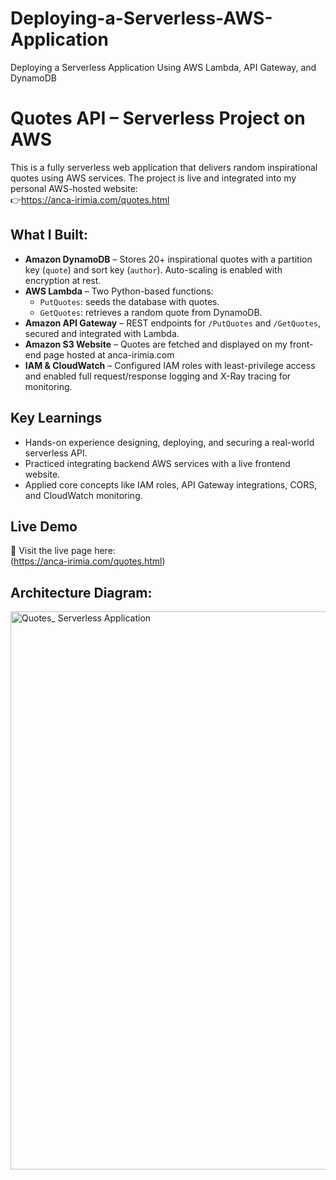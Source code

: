 # Deploying-a-Serverless-AWS-Application
Deploying a Serverless Application Using AWS Lambda, API Gateway, and DynamoDB
#  Quotes API – Serverless Project on AWS

This is a fully serverless web application that delivers random inspirational quotes using AWS services. The project is live and integrated into my personal AWS-hosted website:  
👉https://anca-irimia.com/quotes.html

## What I Built:

- **Amazon DynamoDB** – Stores 20+ inspirational quotes with a partition key (`quote`) and sort key (`author`). Auto-scaling is enabled with encryption at rest.
- **AWS Lambda** – Two Python-based functions:
  - `PutQuotes`: seeds the database with quotes.
  - `GetQuotes`: retrieves a random quote from DynamoDB.
- **Amazon API Gateway** – REST endpoints for `/PutQuotes` and `/GetQuotes`, secured and integrated with Lambda.
- **Amazon S3 Website** – Quotes are fetched and displayed on my front-end page hosted at anca-irimia.com
- **IAM & CloudWatch** – Configured IAM roles with least-privilege access and enabled full request/response logging and X-Ray tracing for monitoring.

##  Key Learnings

- Hands-on experience designing, deploying, and securing a real-world serverless API.
- Practiced integrating backend AWS services with a live frontend website.
- Applied core concepts like IAM roles, API Gateway integrations, CORS, and CloudWatch monitoring.

##  Live Demo

📄 Visit the live page here:  
(https://anca-irimia.com/quotes.html)

## Architecture Diagram:
<img width="893" alt="Quotes_ Serverless Application" src="https://github.com/user-attachments/assets/82169990-25af-47e7-98ad-4301cfa6d534" />

